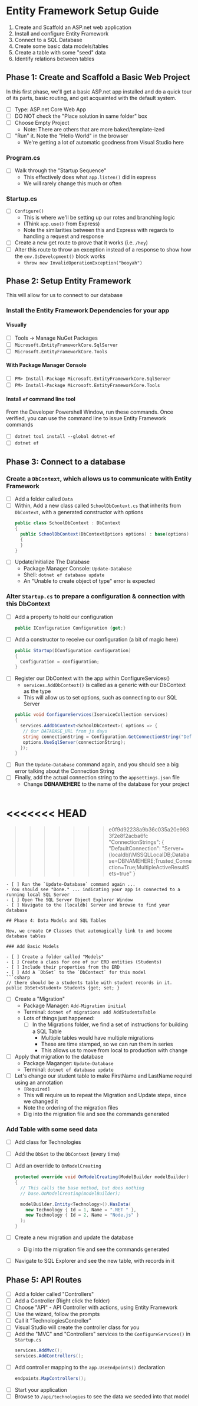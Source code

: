 # Entity Framework Setup Guide

1. Create and Scaffold an ASP.net web application
1. Install and configure Entity Framework
1. Connect to a SQL Database
1. Create some basic data models/tables
1. Create a table with some "seed" data
1. Identify relations between tables

## Phase 1: Create and Scaffold a Basic Web Project

In this first phase, we'll get a basic ASP.net app installed and do a quick tour of its parts, basic routing, and get acquainted with the default system.

- [ ] Type: ASP.net Core Web App
- [ ] DO NOT check the "Place solution in same folder" box
- [ ] Choose Empty Project
  - Note: There are others that are more baked/template-ized
- [ ] "Run" it. Note the "Hello World" in the browser
  - We're getting a lot of automatic goodness from Visual Studio here

### Program.cs

- [ ] Walk through the "Startup Sequence"
  - This effectively does what `app.listen()` did in express
  - We will rarely change this much or often

### Startup.cs

- [ ] `Configure()`
  - This is where we'll be setting up our rotes and branching logic
  - (Think `app.use()` from Express)
  - Note the similarities between this and Express with regards to handling a request and response
- [ ] Create a new get route to prove that it works (i.e. `/hey`)
- [ ] Alter this route to throw an exception instead of a response to show how the `env.IsDevelopment()` block works
  - `throw new InvalidOperationException("booyah")`

## Phase 2: Setup Entity Framework

This will allow for us to connect to our database

 ### Install the Entity Framework Dependencies for your app

#### Visually

- [ ] Tools -> Manage NuGet Packages
- [ ] `Microsoft.EntityFrameworkCore.SqlServer`
- [ ] `Microsoft.EntityFrameworkCore.Tools`

#### With Package Manager Console

- [ ] `PM> Install-Package Microsoft.EntityFrameworkCore.SqlServer`
- [ ] `PM> Install-Package Microsoft.EntityFrameworkCore.Tools`

#### Install `ef` command line tool

From the Developer Powershell Window, run these commands. Once verified, you can use the command line to issue Entity Framework commands

- [ ] `dotnet tool install --global dotnet-ef`
- [ ] `dotnet ef`

## Phase 3: Connect to a database

### Create a `DbContext`, which allows us to communicate with Entity Framework

- [ ] Add a folder called `Data`
- [ ] Within, Add a new class called `SchoolDbContext.cs` that inherits from `DbContext`, with a generated constructor with options
  ```csharp
  public class SchoolDbContext : DbContext
  {
    public SchoolDbContext(DbContextOptions options) : base(options)
    {
    }
  }
  ```
- [ ] Update/Initialize The Database
  - Package Manager Console: `Update-Database`
  - Shell: `dotnet ef database update`
  - An "Unable to create object of type" error is expected

### Alter `Startup.cs` to prepare a configuration & connection with this DbContext

- [ ] Add a property to hold our configuration
  ```csharp
  public IConfiguration Configuration {get;}
  ```
 - [ ] Add a constructor to receive our configuration (a bit of magic here)
   ```csharp
   public Startup(IConfiguration configuration)
   {
     Configuration = configuration;
   }
   ````
- [ ] Register our DbContext with the app within ConfigureServices()
  - `services.AddDbContext()` is called as a generic with our DbContext as the type
  - This will allow us to set options, such as connecting to our SQL Server
  ```csharp
  public void ConfigureServices(IserviceCollection services)
  {
    services.AddDbContext<SchoolDbContext>( options => {
     // Our DATABASE_URL from js days
     string connectionString = Configuration.GetConnectionString("DefaultConnection");
     options.UseSqlServer(connectionString);
    });
  }
  ```
- [ ] Run the `Update-Database` command again, and you should see a big error talking about the Connection String
- [ ] Finally, add the actual connection string to the `appsettings.json` file
  - Change **DBNAMEHERE** to the name of the database for your project
  ```json
<<<<<<< HEAD
=======
  
>>>>>>> e0f9d92238a9b36c035a20e9933f2e8f2acba6fc
  "ConnectionStrings": {
    "DefaultConnection": "Server=(localdb)\\MSSQLLocalDB;Database=DBNAMEHERE;Trusted_Connection=True;MultipleActiveResultSets=true"
  }
  ```
- [ ] Run the `Update-Database` command again ...
  - You should see "Done." ... indicating your app is connected to a running local SQL Server
- [ ] Open The SQL Server Object Explorer Window
- [ ] Navigate to the (localdb) Server and browse to find your database

## Phase 4: Data Models and SQL Tables

Now, we create C# Classes that automagically link to and become database tables

### Add Basic Models

- [ ] Create a folder called "Models"
- [ ] Create a class for one of our ERD entities (Students)
- [ ] Include their properties from the ERD
- [ ] Add A `DbSet` to the `DbContext` for this model
  ```csharp
  // there should be a students table with student records in it.
  public DbSet<Student> Students {get; set; }
  ```
- [ ] Create a "Migration"
  - Package Manager: `Add-Migration initial`
  - Terminal: `dotnet ef migrations add AddStudentsTable`
  - Lots of things just happened:
    - [ ] In the Migrations folder, we find a set of instructions for building a SQL Table
      - Multiple tables would have multiple migrations
      - These are time stamped, so we can run them in series
      - This allows us to move from local to production with change
 - [ ] Apply that migration to the database
   - Package Maganger: `Update-Database`
   - Terminal: `dotnet ef database update`
 - [ ] Let's change our student table to make FirstName and LastName requird using an annotation
   - `[Required]`
   - This will require us to repeat the Migration and Update steps, since we changed it
   - Note the ordering of the migration files
   - Dig into the migration file and see the commands generated


### Add Table with some seed data

- [ ] Add class for Technologies
- [ ] Add the `DbSet` to the `DbContext` (every time)
- [ ] Add an override to `OnModelCreating`
  ```csharp
  protected override void OnModelCreating(ModelBuilder modelBuilder)
  {
    // This calls the base method, but does nothing
    // base.OnModelCreating(modelBuilder);

    modelBuilder.Entity<Technology>().HasData(
      new Technology { Id = 1, Name = ".NET " },
      new Technology { Id = 2, Name = "Node.js" }
    );
  }
  ```
- [ ] Create a new migration and update the database
  - Dig into the migration file and see the commands generated
- [ ] Navigate to SQL Explorer and see the new table, with records in it



## Phase 5: API Routes

- [ ] Add a folder called "Controllers"
- [ ] Add a Controller (Right click the folder)
- [ ] Choose "API" - API Controller with actions, using Entity Framework
- [ ] Use the wizard, follow the prompts
- [ ] Call it "TechnologiesController"
- [ ] Visual Studio will create the controller class for you
- [ ] Add the "MVC" and "Controllers" services to the `ConfigureServices()` in `Startup.cs`
  ```csharp
  services.AddMvc();
  services.AddControllers();
  ```
- [ ] Add controller mapping to the `app.UseEndpoints()` declaration
  ```csharp
  endpoints.MapControllers();
  ```
- [ ] Start your application
- [ ] Browse to `/api/technologies` to see the data we seeded into that model
